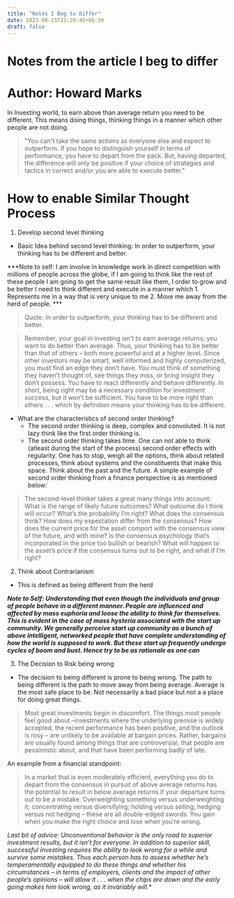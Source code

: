```yaml
---
title: "Notes I Beg to Differ"
date: 2023-08-15T21:29:45+05:30
draft: false
---
```


# Notes from the article I beg to differ
# Author: Howard Marks

In Investing world, to earn above than average return you need to be different. This means doing things, thinking things in a manner which other people are not doing.

> "You can't take the same actions as everyone else and expect to outperform. If you hope to distinguish yourself in terms of performance, you have to depart from the pack. But, having departed, the difference will only be positive if your choice of strategies and tactics in correct and/or you are able to execute better."

# How to enable Similar Thought Process

1. Develop second level thinking
- Basic Idea behind second level thinking: In order to outperform, your thinking has to be different and better.

***Note to self: I am involve in knowledge work in direct competition with millions of people across the globe, if I am going to think like the rest of these people I am going to get the same result like them, I order to grow and be better I need to think different and execute in a manner which 1. Represents me in a way that is very unique to me 2. Move me away from the herd of people. ***

> Quote: In order to outperform, your thinking has to be different and better.

>Remember, your goal in investing isn’t to earn average returns; you want to do better than average. Thus, your thinking has to be better than that of others – both more powerful and at a higher level. Since other investors may be smart, well informed and highly computerized, you must find an edge they don’t have. You must think of something they haven’t thought of, see things they miss, or bring insight they don’t possess. You have to react differently and behave differently. In short, being right may be a necessary condition for investment success, but it won’t be sufficient. You have to be more right than others . . . which by definition means your thinking has to be different.

- What are the characteristics of second order thinking?
  - The second order thinking is deep, complex and convoluted. It is not lazy think like the first order thinking is.
  - The second order thinking takes time. One can not able to think (atleast during the start of the process) second order effects with regularity. One has to stop, weigh all the options, think about related processes, think about systems and the constituents that make this space. Think about the past and the future. A simple example of second order thinking from a finance perspective is as mentioned below:
>The second-level thinker takes a great many things into account:
>What is the range of likely future outcomes?
>What outcome do I think will occur?
>What’s the probability I’m right?
>What does the consensus think?
>How does my expectation differ from the consensus?
>How does the current price for the asset comport with the consensus view of the
>future, and with mine?
>Is the consensus psychology that’s incorporated in the price too bullish or bearish?
>What will happen to the asset’s price if the consensus turns out to be right, and
>what if I’m right?

2. Think about Contrarianism
- This is defined as being different from the herd

***Note to Self: Understanding that even though the individuals and group of people behave in a different manner. People are influenced and affected by mass euphoria and loose the ability to think for themselves. This is evident in the case of mass hysteria associated with the start up community. We generally perceive start up community as a bunch of above intelligent, networked people that have complete understanding of how the world is supposed to work. But these start up frequently undergo cycles of boom and bust. Hence try to be as rationale as one can***

3. The Decision to Risk being wrong
- The decision to being different is prone to being wrong. The path to being different is the path to move away from being average. Average is the most safe place to be. Not necessarily a bad place but not a a place for doing great things.
> Most great investments begin in discomfort. The things most people feel good about –investments where the underlying premise is widely accepted, the recent performance has been positive, and the outlook is rosy – are unlikely to be available at bargain prices. Rather, bargains are usually found among things that are controversial, that people are pessimistic about, and that have been performing badly of late.

An example from a financial standpoint:

> In a market that is even moderately efficient, everything you do to depart from the consensus in pursuit of above average returns has the potential to result in below average returns if your departure turns out to be a mistake. Overweighting something versus underweighting it; concentrating versus diversifying; holding versus selling; hedging versus not hedging – these are all double-edged swords. You gain when you make the right choice and lose when you’re wrong.


*Last bit of advice:
Unconventional behavior is the only road to superior investment results, but it isn’t
for everyone. In addition to superior skill, successful investing requires the ability
to look wrong for a while and survive some mistakes. Thus each person has to assess
whether he’s temperamentally equipped to do these things and whether his circumstances
– in terms of employers, clients and the impact of other people’s opinions – will allow it
. . . when the chips are down and the early going makes him look wrong, as it invariably
will.**
